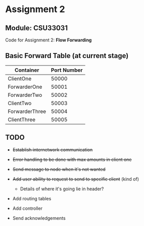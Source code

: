 # Assignment 2
## Module: CSU33031

Code for Assignment 2: **Flow Forwarding**


## Basic Forward Table (at current stage)

   Container    |  Port Number
--------------- | -------------
ClientOne       |    50000
ForwarderOne    |    50001
ForwarderTwo    |    50002
ClientTwo       |    50003
ForwarderThree  |    50004
ClientThree     |    50005


## TODO

* ~~Establish internetwork communication~~
* ~~Error handling to be done with max amounts in client one~~
* ~~Send message to node when it's not wanted~~
* ~~Add user ability to request to send to specific client~~ (kind of)
    * Details of where it's going lie in header?

* Add routing tables
* Add controller
* Send acknowledgements